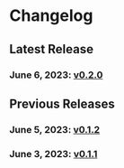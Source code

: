 # Changelog

## Latest Release

### June 6, 2023: [v0.2.0](/.changelog/v0.2.0.mdx)

## Previous Releases

### June 5, 2023: [v0.1.2](/.changelog/v0.1.2.mdx)

### June 3, 2023: [v0.1.1](/.changelog/v0.1.1.mdx)
